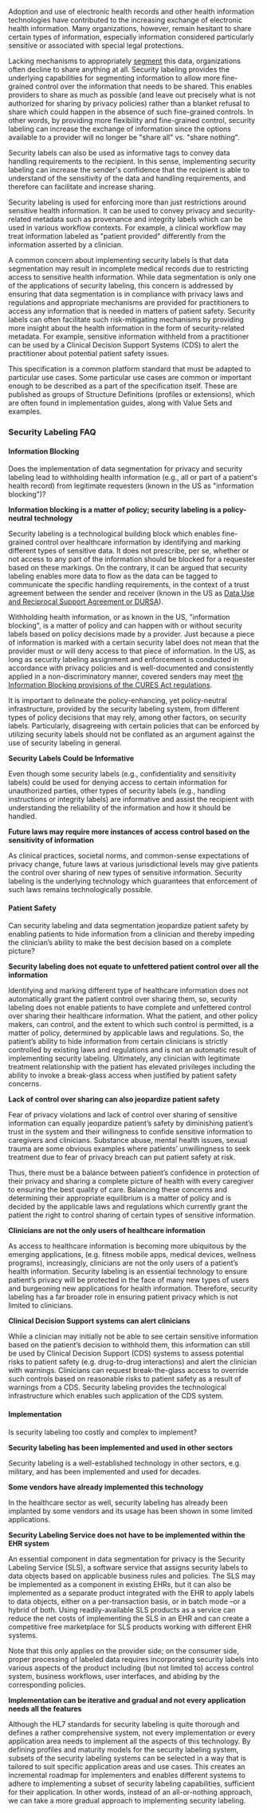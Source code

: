 Adoption and use of electronic health records and other health information technologies have contributed to the increasing exchange of electronic health information. Many organizations, however, remain hesitant to share certain types of information, especially information considered particularly sensitive or associated with special legal protections.

Lacking mechanisms to appropriately [segment](glossary.html#data-segmentation) this data, organizations often decline to share anything at all. 
Security labeling provides the underlying capabilities for segmenting information to allow more fine-grained control over the information that needs to be shared. This enables providers to share as much as possible (and leave out precisely what is not authorized for sharing by privacy policies) rather than a blanket refusal to share which could happen in the absence of such fine-grained controls. In other words, by providing more flexibility and fine-grained control, security labeling can increase the exchange of information since the options available to a provider will no longer be "share all" vs. "share nothing”. 

Security labels can also be used as informative tags to convey data handling requirements to the recipient. In this sense, implementing security labeling can increase the sender's confidence that the recipient is able to understand of the sensitivity of the data and handling requirements, and therefore can facilitate and increase sharing. 

Security labeling is used for enforcing more than just restrictions around sensitive health information. It can be used to convey privacy and security-related metadata such as provenance and integrity labels which can be used in various workflow contexts. For example, a clinical workflow may treat information labeled as "patient provided" differently from the information asserted by a clinician.

A common concern about implementing security labels is that data segmentation may result in incomplete medical records due to restricting access to sensitive health information. While data segmentation is only one of the applications of security labeling, this concern is addressed by ensuring that data segmentation is in compliance with privacy laws and regulations and appropriate mechanisms are provided for practitioners to access any information that is needed in matters of patient safety. Security labels can often facilitate such risk-mitigating mechanisms by providing more insight about the health information in the form of security-related metadata. For example, sensitive information withheld from a practitioner can be used by a Clinical Decision Support Systems (CDS) to alert the practitioner about potential patient safety issues. 

This specification is a common platform standard that must be adapted to particular use cases. Some particular use cases are common or important enough to be described as a part of the specification itself. These are published as groups of Structure Definitions (profiles or extensions), which are often found in implementation guides, along with Value Sets and examples.

### Security Labeling FAQ

#### Information Blocking

Does the implementation of data segmentation for privacy and security labeling lead to withholding  health information (e.g., all or part of a patient's health record) from legitimate requesters (known in the US as "information blocking")?

__Information blocking is a matter of policy; security labeling is a policy-neutral technology__

Security labeling is a technological building block which enables fine-grained control over healthcare information by identifying and marking different types of sensitive data. It does not prescribe, per se, whether or not access to any part of the information should be blocked for a requester based on these markings. On the contrary, it can be argued that security labeling enables more data to flow as the data can be tagged to communicate the specific handling requirements, in the context of a trust agreement between the sender and receiver (known in the US as [Data Use and Reciprocal Support Agreement or DURSA](glossary.html#dursa)).

Withholding health information, or as known in the US, "information blocking", is a matter of policy and can happen with or without security labels based on policy decisions made by a provider. Just because a piece of information is marked with a certain security label does not mean that the provider must or will deny access to that piece of information. In the US, as long as security labeling assignment and enforcement is conducted in accordance with privacy policies and is well-documented and consistently applied in a non-discriminatory manner, covered senders may meet [the Information Blocking provisions of the CURES Act regulations](https://www.healthit.gov/topic/information-blocking).

It is important to delineate the policy-enhancing, yet policy-neutral infrastructure, provided by the security labeling system, from different types of policy decisions that may rely, among other factors, on security labels. Particularly, disagreeing with certain policies that can be enforced by utilizing security labels should not be conflated as an argument against the use of security labeling in general.

__Security Labels Could be Informative__

Even though some security labels (e.g.,  confidentiality and sensitivity labels) could be used for denying access to certain information for unauthorized parties, other types of security labels (e.g., handling instructions or integrity labels) are informative and assist the recipient with understanding the reliability of the information and how it should be handled.

__Future laws may require more instances of access control based on the sensitivity of information__

As clinical practices, societal norms, and common-sense expectations of privacy change, future laws at various jurisdictional levels may give patients the control over sharing of new types of sensitive information. Security labeling is the underlying technology which guarantees that enforcement of such laws remains technologically possible.

#### Patient Safety

Can security labeling and data segmentation jeopardize patient safety by enabling patients to hide information from a clinician and thereby impeding the clinician’s ability to make the best decision based on a complete picture?

__Security labeling does not equate to unfettered patient control over all the information__

Identifying and marking different type of healthcare information does not automatically grant the patient control over sharing them, so, security labeling does not enable patients to have complete and unfettered control over sharing their healthcare information. What the patient, and other policy makers, can control, and the extent to which such control is permitted, is a matter of policy, determined by applicable laws and regulations. So, the patient’s ability to hide information from certain clinicians is strictly controlled by existing laws and regulations and is not an automatic result of implementing security labeling. Ultimately, any clinician with legitimate treatment relationship with the patient has elevated privileges including the ability to invoke a break-glass access when justified by patient safety concerns.

__Lack of control over sharing can also jeopardize patient safety__

Fear of privacy violations and lack of control over sharing of sensitive information can equally jeopardize patient’s safety by diminishing patient’s trust in the system and their willingness to confide sensitive information to caregivers and clinicians. Substance abuse, mental health issues, sexual trauma are some obvious examples where patients’ unwillingness to seek treatment due to fear of privacy breach can put patient safety at risk.

Thus, there must be a balance between patient’s confidence in protection of their privacy and sharing a complete picture of health with every caregiver to ensuring the best quality of care. Balancing these concerns and determining their appropriate equilibrium is a matter of policy and is decided by the applicable laws and regulations which currently grant the patient the right to control sharing of certain types of sensitive information.

__Clinicians are not the only users of healthcare information__

As access to healthcare information is becoming more ubiquitous by the emerging applications, (e.g. fitness mobile apps, medical devices, wellness programs), increasingly, clinicians are not the only users of a patient’s health information. Security labeling is an essential technology to ensure patient’s privacy will be protected in the face of many new types of users and burgeoning new applications for health information. Therefore, security labeling has a far broader role in ensuring patient privacy which is not limited to clinicians.

__Clinical Decision Support systems can alert clinicians__

While a clinician may initially not be able to see certain sensitive information based on the patient’s decision to withhold them, this information can still be used by Clinical Decision Support (CDS) systems to assess potential risks to patient safety (e.g. drug-to-drug interactions) and alert the clinician with warnings. Clinicians can request break-the-glass access to override such controls based on reasonable risks to patient safety as a result of warnings from a CDS. Security labeling provides the technological infrastructure which enables such application of the CDS system.

#### Implementation

Is security labeling too costly and complex to implement?

__Security labeling has been implemented and used in other sectors__

Security labeling is a well-established technology in other sectors, e.g. military, and has been implemented and used for decades.

__Some vendors have already implemented this technology__

In the healthcare sector as well, security labeling has already been implanted by some vendors and its usage has been shown in some limited applications.

__Security Labeling Service does not have to be implemented within the EHR system__

An essential component in data segmentation for privacy is the Security Labeling Service (SLS), a software service that assigns security labels to data objects based on applicable business rules and policies. The SLS may be implemented as a component in existing EHRs, but it can also be implemented as a separate product integrated with the EHR to apply labels to data objects, either on a per-transaction basis, or in batch mode –or a hybrid of both. Using readily-available SLS products as a service can reduce the net costs of implementing the SLS in an EHR and can create a competitive free marketplace for SLS products working with different EHR systems.

Note that this only applies on the provider side; on the consumer side, proper processing of labeled data requires incorporating security labels into various aspects of the product including (but not limited to) access control system, business workflows, user interfaces, and abiding by the corresponding policies.


__Implementation can be iterative and gradual and not every application needs all the features__

Although the HL7 standards for security labeling is quite thorough and defines a rather comprehensive system, not every implementation or every application area needs to implement all the aspects of this technology. By defining profiles and maturity models for the security labeling system, subsets of the security labeling systems can be selected in a way that is tailored to suit specific application areas and use cases. This creates an incremental roadmap for implementers and enables different systems to adhere to implementing a subset of security labeling capabilities, sufficient for their application. In other words, instead of an all-or-nothing approach, we can take a more gradual approach to implementing security labeling.

